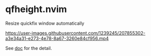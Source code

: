 # qfheight.nvim

Resize quickfix window automatically

https://user-images.githubusercontent.com/1239245/207855302-a3e34a31-e273-4e78-8a67-3260e84cf956.mp4

See [doc][] for the detail.

[doc]: https://github.com/delphinus/qfheight.nvim/blob/main/doc/qfheight.txt
